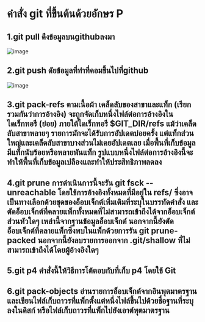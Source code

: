 # คำสั่ง git ที่ขึ้นต้นด้วยอักษร P

## 1.git pull ดึงข้อมูลบนgithubลงมา
![image](https://github.com/VisawaPRO/Git_A-Z_Mission_65030229/assets/144195555/ac53874f-4013-4d2e-ba5e-2fb76ad57736)

## 2.git push ดัยข้อมูลที่ทำที่คอมขึ้นไปที่github
![image](https://github.com/VisawaPRO/Git_A-Z_Mission_65030229/assets/144195555/53921e40-0e46-49f2-ad3d-33cae4e76f24)

## 3.git pack-refs ตามเนื้อผ้า เคล็ดลับของสาขาและแท็ก (เรียกรวมกันว่าการอ้างอิง) จะถูกจัดเก็บหนึ่งไฟล์ต่อการอ้างอิงในไดเร็กทอรี (ย่อย) ภายใต้ไดเร็กทอรี $GIT_DIR/refs แม้ว่าเคล็ดลับสาขาหลายๆ รายการมักจะได้รับการอัปเดตบ่อยครั้ง แต่แท็กส่วนใหญ่และเคล็ดลับสาขาบางส่วนไม่เคยอัปเดตเลย เมื่อพื้นที่เก็บข้อมูลมีแท็กนับร้อยหรือหลายพันแท็ก รูปแบบหนึ่งไฟล์ต่อการอ้างอิงนี้จะทำให้พื้นที่เก็บข้อมูลเปลืองและทำให้ประสิทธิภาพลดลง

## 4.git prune การดำเนินการนี้จะรัน git fsck --unreachable โดยใช้การอ้างอิงทั้งหมดที่มีอยู่ใน refs/ ซึ่งอาจเป็นทางเลือกด้วยชุดของอ็อบเจ็กต์เพิ่มเติมที่ระบุในบรรทัดคำสั่ง และตัดอ็อบเจ็กต์ที่คลายแพ็กทั้งหมดที่ไม่สามารถเข้าถึงได้จากอ็อบเจ็กต์ส่วนหัวใดๆ เหล่านี้จากฐานข้อมูลอ็อบเจ็กต์ นอกจากนี้ยังตัดอ็อบเจ็กต์ที่คลายแพ็กซึ่งพบในแพ็กด้วยการรัน git prune-packed นอกจากนี้ยังลบรายการออกจาก .git/shallow ที่ไม่สามารถเข้าถึงได้โดยผู้อ้างอิงใดๆ

## 5.git p4 คำสั่งนี้ให้วิธีการโต้ตอบกับที่เก็บ p4 โดยใช้ Git

## 6.git pack-objects อ่านรายการอ็อบเจ็กต์จากอินพุตมาตรฐาน และเขียนไฟล์เก็บถาวรที่แพ็กตั้งแต่หนึ่งไฟล์ขึ้นไปด้วยชื่อฐานที่ระบุลงในดิสก์ หรือไฟล์เก็บถาวรที่แพ็กไปยังเอาต์พุตมาตรฐาน
